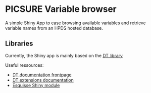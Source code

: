 # PICSURE Variable browser

A simple Shiny App to ease browsing available variables and retrieve variable names from an HPDS hosted database.

## Libraries
 
Currently, the Shiny app is mainly based on the [DT library](https://rstudio.github.io/DT/
)

Useful ressources:
- [DT documentation frontpage](https://rstudio.github.io/DT/)
- [DT extensions documentation](https://rstudio.github.io/DT/extensions.html)
- [Esquisse Shiny module](https://dreamrs.github.io/esquisse/reference/module-filterDF.html)
